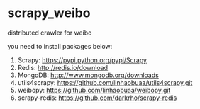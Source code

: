 scrapy_weibo
============

distributed crawler for weibo

you need to install packages below:

1. Scrapy: https://pypi.python.org/pypi/Scrapy
2. Redis: http://redis.io/download
3. MongoDB: http://www.mongodb.org/downloads
4. utils4scrapy: https://github.com/linhaobuaa/utils4scrapy.git
5. weibopy: https://github.com/linhaobuaa/weibopy.git
6. scrapy-redis: https://github.com/darkrho/scrapy-redis

